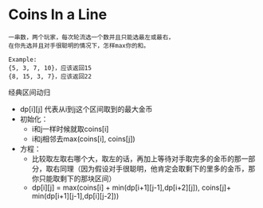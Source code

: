 # Coins In a Line

```
一串数，两个玩家，每次轮流选一个数并且只能选最左或最右，
在你先选并且对手很聪明的情况下，怎样max你的和。

Example:
{5, 3, 7, 10}，应该返回15
{8, 15, 3, 7}，应该返回22

```

经典区间动归
* dp[i][j] 代表从i到j这个区间取到的最大金币
* 初始化：
  * i和j一样时候就取coins[i]
  * i和j相邻去max(coins[i], coins[j])
* 方程：
  * 比较取左取右哪个大，取左的话，再加上等待对手取完多的金币的那一部分，取右同理（因为假设对手很聪明，他肯定会取剩下的里多的金币，那你只能取剩下的那块区间）
  * dp[i][j] = max(coins[i] + min(dp[i+1][j-1],dp[i+2][j]), coins[j]+ min(dp[i+1][j-1],dp[i][j-2]))


```java
```